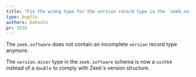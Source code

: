```yaml
---
title: "Fix the wrong type for the version record type in the `zeek.software` schema"
type: bugfix
authors: Dakostu
pr: 3538
---
```


The `zeek.software` does not contain an incomplete `version` record type
anymore.

The `version.minor` type in the `zeek.software` schema is now a `uint64`
instead of a `double` to comply with Zeek's version structure.
